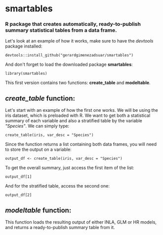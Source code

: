 # smartables
### R package that creates automatically, ready-to-publish summary statistical tables from a data frame. 

Let's look at an example of how it works, make sure to have the *devtools* package installed:

    devtools::install_github("gerardgimenezadsuar/smartables")

And don't forget to load the downloaded package **smartables**:

    library(smartables)

This first version contains two functions: **create_table** and **modeltable**. 

## *create_table* function:

Let's start with an example of how the first one works. We will be using the iris dataset, which is preloaded with R. We want to get both a statistical summary of each variable and also a stratified table by the variable *"Species"*. We can simply type:

    create_table(iris, var_desc = "Species")
    
Since the function returns a list containing both data frames, you will need to store the output on a variable:

    output_df <- create_table(iris, var_desc = "Species")

To get the overall summary, just access the first item of the list:

    output_df[1]
And for the stratified table, access the second one:

    output_df[2]

## *modeltable* function:
This function loads the resulting output of either INLA, GLM or HR models, and returns a ready-to-publish summary table from it.

